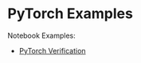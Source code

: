 # PyTorch Examples

Notebook Examples:
* [PyTorch Verification](https://github.com/FAIRiCUBE/common-code/blob/main/pytorch-verification/pytorch_verification.ipynb)

